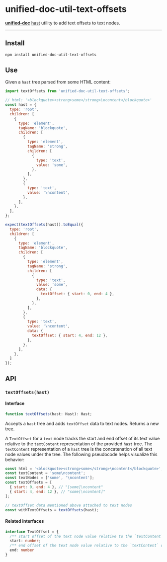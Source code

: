 # unified-doc-util-text-offsets

[**unified-doc**][unified-doc] [hast][] utility to add text offsets to text nodes.

---

## Install

```sh
npm install unified-doc-util-text-offsets
```

## Use

Given a `hast` tree parsed from some HTML content:

```js
import textOffsets from 'unified-doc-util-text-offsets';

// html: '<blockquote><strong>some</strong>\ncontent</blockquote>'
const hast = {
  type: 'root',
  children: [
    {
      type: 'element',
      tagName: 'blockquote',
      children: [
        {
          type: 'element',
          tagName: 'strong',
          children: [
            {
              type: 'text',
              value: 'some',
            },
          ],
        },
        {
          type: 'text',
          value: '\ncontent',
        },
      ],
    },
  ],
};

expect(textOffsets(hast)).toEqual({
  type: 'root',
  children: [
    {
      type: 'element',
      tagName: 'blockquote',
      children: [
        {
          type: 'element',
          tagName: 'strong',
          children: [
            {
              type: 'text',
              value: 'some',
              data: {
                textOffset: { start: 0, end: 4 },
              },
            },
          ],
        },
        {
          type: 'text',
          value: '\ncontent',
          data: {
            textOffset: { start: 4, end: 12 },
          },
        },
      ],
    },
  ]
});
```

## API

### `textOffsets(hast)`
#### Interface
```ts
function textOffsets(hast: Hast): Hast;
```

Accepts a `hast` tree and adds `textOffset` data to text nodes.  Returns a new tree.

A `TextOffset` for a `text` node tracks the start and end offset of its text value relative to the `textContent` representation of the provided `hast` tree.  The `textContent` representation of a `hast` tree is the concatenation of all text node values under the tree.  The following pseudocode helps visualize this behavior:

```js
const html = '<blockquote><strong>some</strong>\ncontent</blockquote>';
const textContent = 'some\ncontent';
const textNodes = ['some', '\ncontent'];
const textOffsets = [
  { start: 0, end: 4 }, // "[some]\ncontent"
  { start: 4, end: 12 }, // "some[\ncontent]"
];

// textOffset data mentioned above attached to text nodes
const withTextOffsets = textOffsets(hast);
```

#### Related interfaces
```ts
interface TextOffset = {
  /** start offset of the text node value relative to the `textContent` of the `hast` tree */
  start: number;
  /** end offset of the text node value relative to the `textContent` of the `hast` tree */
  end: number
}
```

<!-- Definitions -->
[hast]: https://github.com/syntax-tree/hast
[unified-doc]: https://github.com/unified-doc/unified-doc
